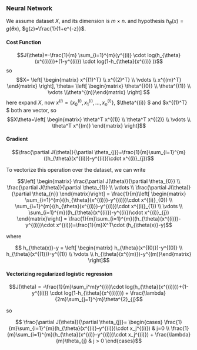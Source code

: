 ### Neural Network

We assume dataset $X$, and its dimension is $m \times n$. and hypothesis $h_{\theta}(x)=g(\theta x)$, $g(z)=\frac{1}{1+e^{-z}}$.

#### Cost Function

$$J(\theta)=-\frac{1}{m} \sum_{i=1}^{m}(y^{(i)} \cdot log(h_{\theta}(x^{(i)}))+(1-y^{(i)}) \cdot log(1-h_{\theta}(x^{(i)}
))$$
so
$$X= \left[ \begin{matrix} x^{(1)^T} \\ x^{(2)^T} \\ \vdots \\ x^{(m)^T} \end{matrix} \right], \theta= \left[ \begin{matrix} \theta^{(0)} \\ \theta^{(1)} \\ \vdots \\\theta^{(n)}\end{matrix} \right]
$$
here expand $X$, now $x^{(i)}=\{x^{(i)}_{0},x^{(i)}_{1}, \ldots,x^{(i)}_{n} \}$,  $\theta^{(i)} $ and $x^{(1)^T} $ both are vector, so
$$X\theta=\left[ \begin{matrix} \theta^T x^{(1)} \\ \theta^T x^{(2)} \\ \vdots \\ \theta^T x^{(m)} \end{matrix} \right]$$

#### Gradient

$$\frac{\partial J(\theta)}{\partial \theta_{j}}=\frac{1}{m}\sum_{i=1}^{m}((h_{\theta}(x^{(i)})-y^{(i)})\cdot x^{(i)}_{j})$$

To vectorize this operation over the dataset, we can write

$$\left[ \begin{matrix} \frac{\partial J(\theta)}{\partial \theta_{0}} \\ \frac{\partial J(\theta)}{\partial \theta_{1}} \\ \vdots \\ \frac{\partial J(\theta)}{\partial \theta_{n}} \end{matrix}\right] = \frac{1}{m}\left[ \begin{matrix} \sum_{i=1}^{m}((h_{\theta}(x^{(i)})-y^{(i)})\cdot x^{(i)}_{0}) \\ \sum_{i=1}^{m}((h_{\theta}(x^{(i)})-y^{(i)})\cdot x^{(i)}_{1}) \\ \vdots \\ \sum_{i=1}^{m}((h_{\theta}(x^{(i)})-y^{(i)})\cdot x^{(i)}_{j}) \end{matrix}\right] = \frac{1}{m}\sum_{i=1}^{m}((h_{\theta}(x^{(i)})-y^{(i)})\cdot x^{(i)})=\frac{1}{m}X^T\cdot (h_{\theta(x)}-y)$$ 

where 

$$ h_{\theta(x)}-y = \left[ \begin{matrix} h_{\theta}(x^{(0)})-y^{(0)} \\ h_{\theta}(x^{(1)})-y^{(1)} \\ \vdots \\  h_{\theta}(x^{(m)})-y^{(m)}\end{matrix} \right]$$

#### Vectorizing regularized logistic regression

$$J(\theta) = -\frac{1}{m}\sum_i^m(y^{(i)}\cdot log(h_{\theta}(x^{(i)}))+(1-y^{(i)}) \cdot log(1-h_{\theta}(x^{(i)}))) + \frac{\lambda}{2m}\sum_{j=1}^{m}\theta^{2}_{j}$$

so 

$$ \frac{\partial J(\theta)}{\partial \theta_{j}}= \begin{cases} 
\frac{1}{m}\sum_{i=1}^{m}(h_{\theta}(x^{(i)}-y^{(i)})\cdot x_j^{(i)}) & j=0 \\
 \frac{1}{m}\sum_{i=1}^{m}(h_{\theta}(x^{(i)}-y^{(i)})\cdot x_j^{(i)}) + \frac{\lambda}{m}\theta_{j} & j > 0 
\end{cases}$$ 
